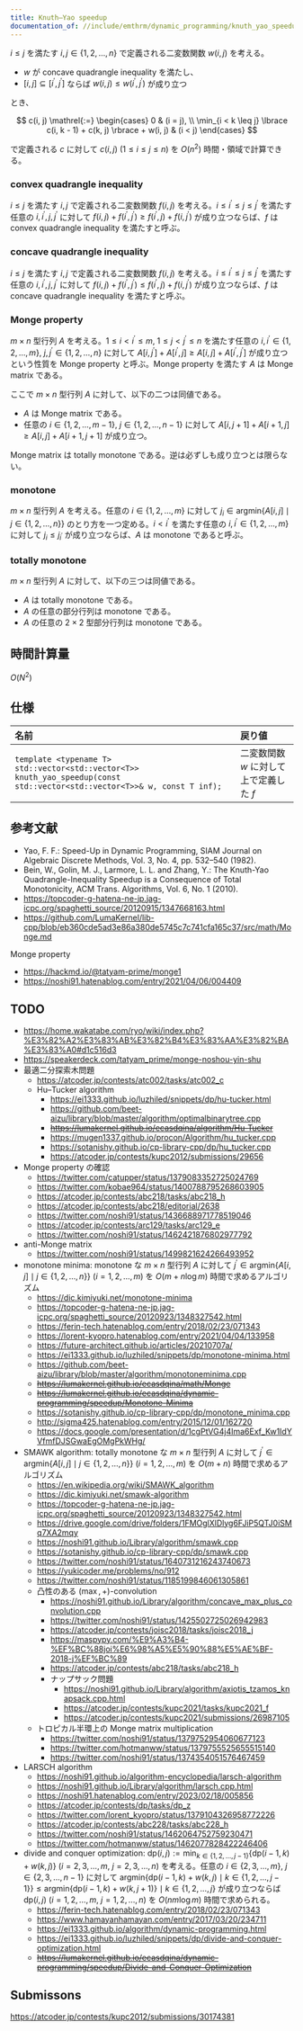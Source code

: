 ```yaml
---
title: Knuth–Yao speedup
documentation_of: //include/emthrm/dynamic_programming/knuth_yao_speedup.hpp
---
```


$i \leq j$ を満たす $i, j \in \lbrace 1, 2, \ldots, n \rbrace$ で定義される二変数関数 $w(i, j)$ を考える。

- $w$ が concave quadrangle inequality を満たし、
- $\lbrack i, j \rbrack \subseteq \lbrack i^\prime, j^\prime \rbrack$ ならば $w(i, j) \leq w(i^\prime, j^\prime)$ が成り立つ

とき、

$$
  c(i, j) \mathrel{:=}
  \begin{cases}
    0 & (i = j), \\
    \min_{i < k \leq j} \lbrace c(i, k - 1) + c(k, j) \rbrace + w(i, j) & (i < j)
  \end{cases}
$$

で定義される $c$ に対して $c(i, j)$ ($1 \leq i \leq j \leq n$) を $O(n^2)$ 時間・領域で計算できる。


### convex quadrangle inequality

$i \leq j$ を満たす $i, j$ で定義される二変数関数 $f(i, j)$ を考える。$i \leq i^\prime \leq j \leq j^\prime$ を満たす任意の $i, i^\prime, j, j^\prime$ に対して $f(i, j) + f(i^\prime, j^\prime) \geq f(i^\prime, j) + f(i, j^\prime)$ が成り立つならば、$f$ は convex quadrangle inequality を満たすと呼ぶ。


### concave quadrangle inequality

$i \leq j$ を満たす $i, j$ で定義される二変数関数 $f(i, j)$ を考える。$i \leq i^\prime \leq j \leq j^\prime$ を満たす任意の $i, i^\prime, j, j^\prime$ に対して $f(i, j) + f(i^\prime, j^\prime) \leq f(i^\prime, j) + f(i, j^\prime)$ が成り立つならば、$f$ は concave quadrangle inequality を満たすと呼ぶ。


### Monge property

$m \times n$ 型行列 $A$ を考える。$1 \leq i < i^\prime \leq m,\ 1 \leq j < j^\prime \leq n$ を満たす任意の $i, i^\prime \in \lbrace 1, 2, \ldots, m \rbrace,\ j, j^\prime \in \lbrace 1, 2, \ldots, n \rbrace$ に対して $A{\lbrack i, j^\prime \rbrack} + A{\lbrack i^\prime, j \rbrack} \geq A{\lbrack i, j \rbrack} + A{\lbrack i^\prime, j^\prime \rbrack}$ が成り立つという性質を Monge property と呼ぶ。Monge property を満たす $A$ は Monge matrix である。

ここで $m \times n$ 型行列 $A$ に対して、以下の二つは同値である。

- $A$ は Monge matrix である。
- 任意の $i \in \lbrace 1, 2, \ldots, m - 1 \rbrace,\ j \in \lbrace 1, 2, \ldots, n - 1 \rbrace$ に対して $A{\lbrack i, j + 1 \rbrack} + A{\lbrack i + 1, j \rbrack} \geq A{\lbrack i, j \rbrack} + A{\lbrack i + 1, j + 1 \rbrack}$ が成り立つ。

Monge matrix は totally monotone である。逆は必ずしも成り立つとは限らない。


### monotone

$m \times n$ 型行列 $A$ を考える。任意の $i \in \lbrace 1, 2, \ldots, m \rbrace$ に対して $j_i \in \mathrm{argmin}{\lbrace A{\lbrack i, j \rbrack} \mid j \in \lbrace 1, 2, \ldots, n \rbrace \rbrace}$ のとり方を一つ定める。$i < i^\prime$ を満たす任意の $i, i^\prime \in \lbrace 1, 2, \ldots, m \rbrace$ に対して $j_i \leq j_{i^\prime}$ が成り立つならば、$A$ は monotone であると呼ぶ。


### totally monotone

$m \times n$ 型行列 $A$ に対して、以下の三つは同値である。

- $A$ は totally monotone である。
- $A$ の任意の部分行列は monotone である。
- $A$ の任意の $2 \times 2$ 型部分行列は monotone である。


## 時間計算量

$O(N^2)$


## 仕様

|名前|戻り値|
|:--|:--|
|`template <typename T>`<br>`std::vector<std::vector<T>> knuth_yao_speedup(const std::vector<std::vector<T>>& w, const T inf);`|二変数関数 $w$ に対して上で定義した $f$|


## 参考文献

- Yao, F. F.: Speed-Up in Dynamic Programming, SIAM Journal on Algebraic Discrete Methods, Vol. 3, No. 4, pp. 532–540 (1982).
- Bein, W., Golin, M. J., Larmore, L. L. and Zhang, Y.: The Knuth-Yao Quadrangle-Inequality Speedup is a Consequence of Total Monotonicity, ACM Trans. Algorithms, Vol. 6, No. 1 (2010).
- https://topcoder-g-hatena-ne-jp.jag-icpc.org/spaghetti_source/20120915/1347668163.html
- https://github.com/LumaKernel/lib-cpp/blob/eb360cde5ad3e86a380de5745c7c741cfa165c37/src/math/Monge.md

Monge property
- https://hackmd.io/@tatyam-prime/monge1
- https://noshi91.hatenablog.com/entry/2021/04/06/004409


## TODO

- https://home.wakatabe.com/ryo/wiki/index.php?%E3%82%A2%E3%83%AB%E3%82%B4%E3%83%AA%E3%82%BA%E3%83%A0#d1c516d3
- https://speakerdeck.com/tatyam_prime/monge-noshou-yin-shu
- 最適二分探索木問題
  - https://atcoder.jp/contests/atc002/tasks/atc002_c
  - Hu–Tucker algorithm
    - https://ei1333.github.io/luzhiled/snippets/dp/hu-tucker.html
    - https://github.com/beet-aizu/library/blob/master/algorithm/optimalbinarytree.cpp
    - ~~https://lumakernel.github.io/ecasdqina/algorithm/Hu-Tucker~~
    - https://mugen1337.github.io/procon/Algorithm/hu_tucker.cpp
    - https://sotanishy.github.io/cp-library-cpp/dp/hu_tucker.cpp
    - https://atcoder.jp/contests/kupc2012/submissions/29656
- Monge property の確認
  - https://twitter.com/catupper/status/1379083352725024769
  - https://twitter.com/kobae964/status/1400788795268603905
  - https://atcoder.jp/contests/abc218/tasks/abc218_h
  - https://atcoder.jp/contests/abc218/editorial/2638
  - https://twitter.com/noshi91/status/1436688971778519046
  - https://atcoder.jp/contests/arc129/tasks/arc129_e
  - https://twitter.com/noshi91/status/1462421876802977792
- anti-Monge matrix
  - https://twitter.com/noshi91/status/1499821624266493952
- monotone minima: monotone な $m \times n$ 型行列 $A$ に対して $j^\prime \in \mathrm{argmin}{\lbrace A{\lbrack i, j \rbrack} \mid j \in \lbrace 1, 2, \ldots, n \rbrace \rbrace}$ ($i = 1, 2, \ldots, m$) を $O(m + n \log{m})$ 時間で求めるアルゴリズム
  - https://dic.kimiyuki.net/monotone-minima
  - https://topcoder-g-hatena-ne-jp.jag-icpc.org/spaghetti_source/20120923/1348327542.html
  - https://ferin-tech.hatenablog.com/entry/2018/02/23/071343
  - https://lorent-kyopro.hatenablog.com/entry/2021/04/04/133958
  - https://future-architect.github.io/articles/20210707a/
  - https://ei1333.github.io/luzhiled/snippets/dp/monotone-minima.html
  - https://github.com/beet-aizu/library/blob/master/algorithm/monotoneminima.cpp
  - ~~https://lumakernel.github.io/ecasdqina/math/Monge~~
  - ~~https://lumakernel.github.io/ecasdqina/dynamic-programming/speedup/Monotone-Minima~~
  - https://sotanishy.github.io/cp-library-cpp/dp/monotone_minima.cpp
  - http://sigma425.hatenablog.com/entry/2015/12/01/162720
  - https://docs.google.com/presentation/d/1cgPtVG4j4Ima6Exf_Kw1IdYVfmfDJSGwaEgOMgPkWHg/
- SMAWK algorithm: totally monotone な $m \times n$ 型行列 $A$ に対して $j^\prime \in \mathrm{argmin}{\lbrace A{\lbrack i, j \rbrack} \mid j \in \lbrace 1, 2, \ldots, n \rbrace \rbrace}$ ($i = 1, 2, \ldots, m$) を $O(m + n)$ 時間で求めるアルゴリズム
  - https://en.wikipedia.org/wiki/SMAWK_algorithm
  - https://dic.kimiyuki.net/smawk-algorithm
  - https://topcoder-g-hatena-ne-jp.jag-icpc.org/spaghetti_source/20120923/1348327542.html
  - https://drive.google.com/drive/folders/1FMOglXlDlyg6FJiP5QTJ0iSMq7XA2mqy
  - https://noshi91.github.io/Library/algorithm/smawk.cpp
  - https://sotanishy.github.io/cp-library-cpp/dp/smawk.cpp
  - https://twitter.com/noshi91/status/1640731216243740673
  - https://yukicoder.me/problems/no/912
  - https://twitter.com/noshi91/status/1185199846061305861
  - 凸性のある $(\max, +)$-convolution
    - https://noshi91.github.io/Library/algorithm/concave_max_plus_convolution.cpp
    - https://twitter.com/noshi91/status/1425502725026942983
    - https://atcoder.jp/contests/joisc2018/tasks/joisc2018_j
    - https://maspypy.com/%E9%A3%B4-%EF%BC%88joi%E6%98%A5%E5%90%88%E5%AE%BF-2018-j%EF%BC%89
    - https://atcoder.jp/contests/abc218/tasks/abc218_h
    - ナップサック問題
      - https://noshi91.github.io/Library/algorithm/axiotis_tzamos_knapsack.cpp.html
      - https://atcoder.jp/contests/kupc2021/tasks/kupc2021_f
      - https://atcoder.jp/contests/kupc2021/submissions/26987105
  - トロピカル半環上の Monge matrix multiplication
    - https://twitter.com/noshi91/status/1379752954060677123
    - https://twitter.com/hotmanww/status/1379755525655515140
    - https://twitter.com/noshi91/status/1374354051576467459
- LARSCH algorithm
  - https://noshi91.github.io/algorithm-encyclopedia/larsch-algorithm
  - https://noshi91.github.io/Library/algorithm/larsch.cpp.html
  - https://noshi91.hatenablog.com/entry/2023/02/18/005856
  - https://atcoder.jp/contests/dp/tasks/dp_z
  - https://twitter.com/lorent_kyopro/status/1379104326958772226
  - https://atcoder.jp/contests/abc228/tasks/abc228_h
  - https://twitter.com/noshi91/status/1462064752759230471
  - https://twitter.com/hotmanww/status/1462077828422246406
- divide and conquer optimization: $\mathrm{dp}(i, j) \mathrel{:=} \min_{k \in \lbrace 1, 2, \ldots, j - 1 \rbrace} \lbrace \mathrm{dp}(i - 1, k) + w(k, j) \rbrace$ ($i = 2, 3, \ldots, m,\ j = 2, 3, \ldots, n$) を考える。任意の $i \in \lbrace 2, 3, \ldots, m \rbrace,\ j \in \lbrace 2, 3, \ldots, n - 1 \rbrace$ に対して $\mathrm{argmin}{\lbrace \mathrm{dp}(i - 1, k) + w(k, j) \mid k \in \lbrace 1, 2, \ldots, j - 1 \rbrace \rbrace} \leq \mathrm{argmin}{\lbrace \mathrm{dp}(i - 1, k) + w(k, j + 1) \rbrace \mid k \in \lbrace 1, 2, \ldots, j \rbrace}$ が成り立つならば $\mathrm{dp}(i, j)$ ($i = 1, 2, \ldots, m,\ j = 1, 2, \ldots, n$) を $O(nm \log{m})$ 時間で求められる。
  - https://ferin-tech.hatenablog.com/entry/2018/02/23/071343
  - https://www.hamayanhamayan.com/entry/2017/03/20/234711
  - https://ei1333.github.io/algorithm/dynamic-programming.html
  - https://ei1333.github.io/luzhiled/snippets/dp/divide-and-conquer-optimization.html
  - ~~https://lumakernel.github.io/ecasdqina/dynamic-programming/speedup/Divide-and-Conquer-Optimization~~


## Submissons

https://atcoder.jp/contests/kupc2012/submissions/30174381
